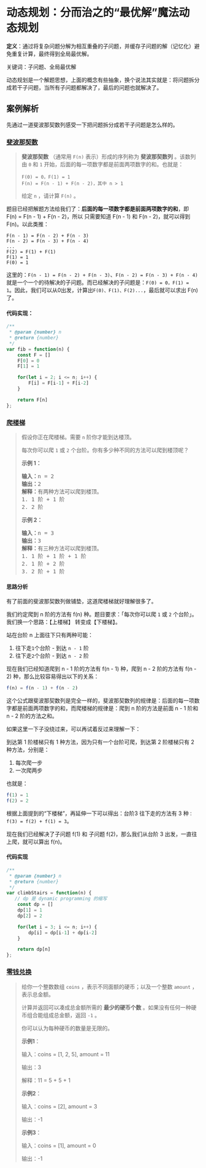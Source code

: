 # 动态规划：分而治之的“最优解”魔法动态规划

**定义**：通过将复杂问题分解为相互重叠的子问题，并缓存子问题的解（记忆化）避免重复计算，最终得到全局最优解。

关键词：子问题、全局最优解

动态规划是一个解题思想，上面的概念有些抽象，换个说法其实就是：将问题拆分成若干子问题，当所有子问题都解决了，最后的问题也就解决了。

## 案例解析

先通过一道斐波那契数列感受一下把问题拆分成若干子问题是怎么样的。

### [斐波那契数](https://leetcode.cn/problems/fibonacci-number/)

> **斐波那契数** （通常用 `F(n)` 表示）形成的序列称为 **斐波那契数列** 。该数列由 `0` 和 `1` 开始，后面的每一项数字都是前面两项数字的和。也就是：
>
> ```
> F(0) = 0，F(1) = 1
> F(n) = F(n - 1) + F(n - 2)，其中 n > 1
> ```
>
> 给定 `n` ，请计算 `F(n)` 。

题目已经把解题方法给我们了：**后面的每一项数字都是前面两项数字的和**，即 F(n) = F(n - 1) + F(n - 2)，所以 只需要知道 F(n - 1) 和 F(n - 2)，就可以得到 F(n)。以此类推：

```
F(n - 1) = F(n - 2) + F(n - 3)
F(n - 2) = F(n - 3) + F(n - 4)
...
F(2) = F(1) + F(1)
F(1) = 1
F(0) = 1
```

这里的：`F(n - 1) = F(n - 2) + F(n - 3)`、`F(n - 2) = F(n - 3) + F(n - 4)` 就是一个一个的待解决的子问题。而已经解决的子问题是：`F(0) = 0，F(1) = 1`。因此，我们可以从0出发，计算出`F(0)、F(1)、F(2)...`，最后就可以求出 F(n)了。

#### 代码实现：

```javascript
/**
 * @param {number} n
 * @return {number}
 */
var fib = function(n) {
    const F = []
    F[0] = 0
    F[1] = 1

    for(let i = 2; i <= n; i++) {
        F[i] = F[i-1] + F[i-2]
    }

    return F[n]
};
```

### [爬楼梯](https://leetcode.cn/problems/climbing-stairs/)

> 假设你正在爬楼梯。需要 `n` 阶你才能到达楼顶。
>
> 每次你可以爬 `1` 或 `2` 个台阶。你有多少种不同的方法可以爬到楼顶呢？
>
>
> **示例 1：**
>
> <pre><strong>输入：</strong>n = 2
> <strong>输出：</strong>2
> <strong>解释：</strong>有两种方法可以爬到楼顶。
> 1. 1 阶 + 1 阶
> 2. 2 阶</pre>
>
> **示例 2：**
>
> <pre><strong>输入：</strong>n = 3
> <strong>输出：</strong>3
> <strong>解释：</strong>有三种方法可以爬到楼顶。
> 1. 1 阶 + 1 阶 + 1 阶
> 2. 1 阶 + 2 阶
> 3. 2 阶 + 1 阶
> </pre>
>

#### 思路分析

有了前面的斐波那契数列做铺垫，这道爬楼梯就好理解很多了。

我们约定爬到 n 阶的方法有 f(n) 种。题目要求：「每次你可以爬 `1` 或 `2` 个台阶」。我们换一个思路：【上楼梯】 转变成【下楼梯】。

站在台阶 n 上面往下只有两种可能：

1. 往下走`1`个台阶 - 到达 `n - 1` 阶
2. 往下走`2`个台阶 - 到达 `n - 2` 阶

现在我们已经知道爬到 n - 1 阶的方法有 f(n - 1) 种，爬到 n - 2 阶的方法有 f(n - 2) 种，那么比较容易得出以下的关系：

```javascript
f(n) = f(n - 1) + f(n - 2)
```

这个公式跟斐波那契数列是完全一样的，斐波那契数列的规律是：后面的每一项数字都是前面两项数字的和，而爬楼梯的规律是：爬到 n 阶的方法是前面 n - 1 阶和 n - 2  阶的方法之和。

如果这里一下子没绕过来，可以再试着反过来理解一下：

到达第 1 阶楼梯只有 1 种方法，因为只有一个台阶可爬，到达第 2 阶楼梯只有 2 种方法，分别是：

1. 每次爬一步
2. 一次爬两步

也就是：

```js
f(1) = 1   
f(2) = 2
```

根据上面提到的“下楼梯”，再延伸一下可以得出：台阶3 往下走的方法有 3 种`：f(3) = f(2) + f(1) = 3`。

现在我们已经解决了子问题 f(1) 和 子问题 f(2)，那么我们从台阶 3  出发，一直往上爬，就可以算出 f(n)。

#### 代码实现

```javascript
/**
 * @param {number} n
 * @return {number}
 */
var climbStairs = function(n) {
   // dp 是 dynamic programming 的缩写
    const dp = []
    dp[1] = 1
    dp[2] = 2

    for(let i = 3; i <= n; i++) {
        dp[i] = dp[i-1] + dp[i-2]
    }

    return dp[n]
};
```

### [零钱兑换](https://leetcode.cn/problems/coin-change/)


> 给你一个整数数组 `coins` ，表示不同面额的硬币；以及一个整数 `amount` ，表示总金额。
>
> 计算并返回可以凑成总金额所需的 **最少的硬币个数** 。如果没有任何一种硬币组合能组成总金额，返回 `-1` 。
>
> 你可以认为每种硬币的数量是无限的。
>
> **示例1**：
>
> 输入：coins = [1, 2, 5], amount = 11
>
> 输出：3
>
> 解释：11 = 5 + 5 + 1
>
> **示例2**：
>
> 输入：coins = [2], amount = 3
>
> 输出：-1
>
> **示例3**：
>
> 输入：coins = [1], amount = 0
>
> 输出：-1
